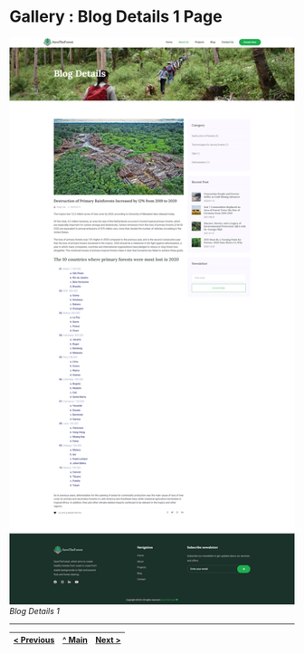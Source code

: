# Gallery : Blog Details 1 Page

![Blog Details 1](../images/gallery/6.png)
_Blog Details 1_

---
[< Previous](g5.md) | [^ Main](../../../../) | [Next >](g7.md)
:--- | :---: | ---: 